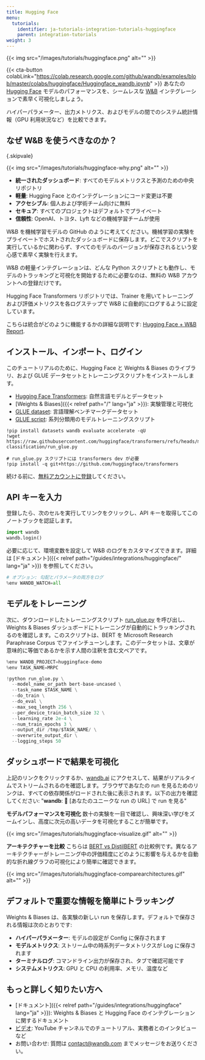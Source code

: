 ```yaml
---
title: Hugging Face
menu:
  tutorials:
    identifier: ja-tutorials-integration-tutorials-huggingface
    parent: integration-tutorials
weight: 3
---
```


{{< img src="/images/tutorials/huggingface.png" alt="" >}}

{{< cta-button colabLink="https://colab.research.google.com/github/wandb/examples/blob/master/colabs/huggingface/Huggingface_wandb.ipynb" >}}
あなたの [Hugging Face](https://github.com/huggingface/transformers) モデルのパフォーマンスを、シームレスな [W&B](https://wandb.ai/site) インテグレーションで素早く可視化しましょう。

ハイパーパラメーター、出力メトリクス、およびモデルの間でのシステム統計情報（GPU 利用状況など）を比較できます。

## なぜ W&B を使うべきなのか？
{.skipvale}

{{< img src="/images/tutorials/huggingface-why.png" alt="" >}}

- **統一されたダッシュボード**: すべてのモデルメトリクスと予測のための中央リポジトリ
- **軽量**: Hugging Face とのインテグレーションにコード変更は不要
- **アクセシブル**: 個人および学術チーム向けに無料
- **セキュア**: すべてのプロジェクトはデフォルトでプライベート
- **信頼性**: OpenAI、トヨタ、Lyft などの機械学習チームが使用

W&B を機械学習モデルの GitHub のように考えてください。機械学習の実験をプライベートでホストされたダッシュボードに保存します。どこでスクリプトを実行しているかに関わらず、すべてのモデルのバージョンが保存されるという安心感で素早く実験を行えます。

W&B の軽量インテグレーションは、どんな Python スクリプトとも動作し、モデルのトラッキングと可視化を開始するために必要なのは、無料の W&B アカウントへの登録だけです。

Hugging Face Transformers リポジトリでは、Trainer を用いてトレーニングおよび評価メトリクスを各ログステップで W&B に自動的にログするように設定しています。

こちらは統合がどのように機能するかの詳細な説明です: [Hugging Face + W&B Report](https://app.wandb.ai/jxmorris12/huggingface-demo/reports/Train-a-model-with-Hugging-Face-and-Weights-%26-Biases--VmlldzoxMDE2MTU).

## インストール、インポート、ログイン

このチュートリアルのために、Hugging Face と Weights & Biases のライブラリ、および GLUE データセットとトレーニングスクリプトをインストールします。
- [Hugging Face Transformers](https://github.com/huggingface/transformers): 自然言語モデルとデータセット
- [Weights & Biases]({{< relref path="/" lang="ja" >}}): 実験管理と可視化
- [GLUE dataset](https://gluebenchmark.com/): 言語理解ベンチマークデータセット
- [GLUE script](https://raw.githubusercontent.com/huggingface/transformers/refs/heads/main/examples/pytorch/text-classification/run_glue.py): 系列分類用のモデルトレーニングスクリプト

```notebook
!pip install datasets wandb evaluate accelerate -qU
!wget https://raw.githubusercontent.com/huggingface/transformers/refs/heads/main/examples/pytorch/text-classification/run_glue.py
```

```notebook
# run_glue.py スクリプトには transformers dev が必要
!pip install -q git+https://github.com/huggingface/transformers
```

続ける前に、[無料アカウントに登録](https://app.wandb.ai/login?signup=true)してください。

## API キーを入力

登録したら、次のセルを実行してリンクをクリックし、API キーを取得してこのノートブックを認証します。

```python
import wandb
wandb.login()
```

必要に応じて、環境変数を設定して W&B のログをカスタマイズできます。詳細は [ドキュメント]({{< relref path="/guides/integrations/huggingface/" lang="ja" >}}) を参照してください。

```python
# オプション: 勾配とパラメータの両方をログ
%env WANDB_WATCH=all
```

## モデルをトレーニング

次に、ダウンロードしたトレーニングスクリプト [run_glue.py](https://huggingface.co/transformers/examples.html#glue) を呼び出し、Weights & Biases ダッシュボードにトレーニングが自動的にトラッキングされるのを確認します。このスクリプトは、BERT を Microsoft Research Paraphrase Corpus でファインチューンします。このデータセットは、文章が意味的に等価であるかを示す人間の注釈を含む文ペアです。

```python
%env WANDB_PROJECT=huggingface-demo
%env TASK_NAME=MRPC

!python run_glue.py \
  --model_name_or_path bert-base-uncased \
  --task_name $TASK_NAME \
  --do_train \
  --do_eval \
  --max_seq_length 256 \
  --per_device_train_batch_size 32 \
  --learning_rate 2e-4 \
  --num_train_epochs 3 \
  --output_dir /tmp/$TASK_NAME/ \
  --overwrite_output_dir \
  --logging_steps 50
```

## ダッシュボードで結果を可視化

上記のリンクをクリックするか、[wandb.ai](https://app.wandb.ai) にアクセスして、結果がリアルタイムでストリームされるのを確認します。ブラウザであなたの run を見るためのリンクは、すべての依存関係がロードされた後に表示されます。以下の出力を確認してください: "**wandb**: 🚀 [あなたのユニークな run の URL] で run を見る"

**モデルパフォーマンスを可視化**
数十の実験を一目で確認し、興味深い学びをズームインし、高度に次元の高いデータを可視化することが簡単です。

{{< img src="/images/tutorials/huggingface-visualize.gif" alt="" >}}

**アーキテクチャーを比較**
こちらは [BERT vs DistilBERT](https://app.wandb.ai/jack-morris/david-vs-goliath/reports/Does-model-size-matter%3F-Comparing-BERT-and-DistilBERT-using-Sweeps--VmlldzoxMDUxNzU) の比較例です。異なるアーキテクチャーがトレーニング中の評価精度にどのように影響を与えるかを自動的な折れ線グラフの可視化により簡単に確認できます。

{{< img src="/images/tutorials/huggingface-comparearchitectures.gif" alt="" >}}

## デフォルトで重要な情報を簡単にトラッキング

Weights & Biases は、各実験の新しい run を保存します。デフォルトで保存される情報は次のとおりです:
- **ハイパーパラメーター**: モデルの設定が Config に保存されます
- **モデルメトリクス**: ストリーム中の時系列データメトリクスが Log に保存されます
- **ターミナルログ**: コマンドライン出力が保存され、タブで確認可能です
- **システムメトリクス**: GPU と CPU の利用率、メモリ、温度など

## もっと詳しく知りたい方へ

- [ドキュメント]({{< relref path="/guides/integrations/huggingface" lang="ja" >}}): Weights & Biases と Hugging Face のインテグレーションに関するドキュメント
- [ビデオ](http://wandb.me/youtube): YouTube チャンネルでのチュートリアル、実務者とのインタビューなど
- お問い合わせ: 質問は contact@wandb.com までメッセージをお送りください。